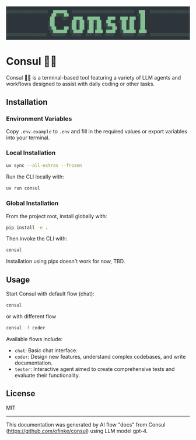 ![Logo](content/ascii_logo.png)

# Consul 🧑‍🔬

Consul 🧑‍🔬 is a terminal-based tool featuring a variety of LLM agents and workflows designed to assist with daily coding or other tasks.

## Installation

### Environment Variables

Copy `.env.example` to `.env` and fill in the required values or export variables into your terminal.

### Local Installation

```bash
uv sync --all-extras --frozen
```

Run the CLI locally with:

```bash
uv run consul
```

### Global Installation

From the project root, install globally with:

```bash
pip install -e .
```

Then invoke the CLI with:

```bash
consul
```
Installation using pipx doesn't work for now, TBD.

## Usage

Start Consul with default flow (chat):

```bash
consul
```

or with different flow

```bash
consul -f coder
```

Available flows include:
- `chat`: Basic chat interface.
- `coder`: Design new features, understand complex codebases, and write documentation.
- `tester`: Interactive agent aimed to create comprehensive tests and evaluate their functionality.



## License

MIT

---

This documentation was generated by AI flow "docs" from Consul (https://github.com/ofinke/consul) using LLM model gpt-4.
